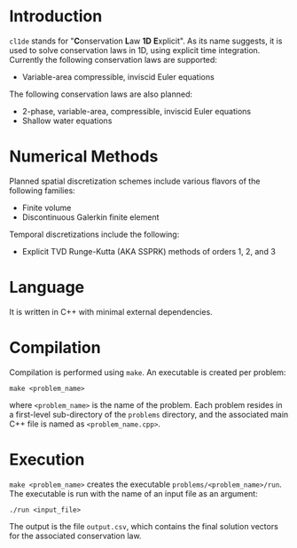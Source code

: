 # Introduction

`cl1de` stands for "**C**onservation **L**aw **1D** **E**xplicit".
As its name suggests, it is used to solve conservation laws in 1D,
using explicit time integration. Currently the following
conservation laws are supported:
* Variable-area compressible, inviscid Euler equations

The following conservation laws are also planned:
* 2-phase, variable-area, compressible, inviscid Euler equations
* Shallow water equations

# Numerical Methods

Planned spatial discretization schemes include various flavors
of the following families:
* Finite volume
* Discontinuous Galerkin finite element

Temporal discretizations include the following:
* Explicit TVD Runge-Kutta (AKA SSPRK) methods of orders 1, 2, and 3

# Language

It is written in C++ with minimal external dependencies.

# Compilation

Compilation is performed using `make`. An executable is created
per problem:
```
make <problem_name>
```
where `<problem_name>` is the name of the problem. Each problem
resides in a first-level sub-directory of the `problems` directory,
and the associated main C++ file is named as `<problem_name.cpp>`.

# Execution

`make <problem_name>` creates the executable `problems/<problem_name>/run`.
The executable is run with the name of an input file as an argument:
```
./run <input_file>
```
The output is the file `output.csv`, which contains the final solution
vectors for the associated conservation law.
